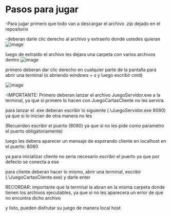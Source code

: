 # Pasos para jugar
-Para jugar primero que todo van a descargar el archivo .zip dejado en el repositorio

-deberan darle clic derecho al archivo y extraerlo donde ustedes quieran 
![image](https://github.com/user-attachments/assets/dd757d83-f3a6-4ea4-a678-04a89359dcaa)

luego de extraido el archivo les dejara una carpeta con varios archivos dentro
![image](https://github.com/user-attachments/assets/7f4db0c0-f146-4bca-b95f-b01702de1c59)

primero deberan dar clic derecho en cualquier parte de la pantalla para abrir una terminal (o abriendo windows + s y luego escribir cmd)

![image](https://github.com/user-attachments/assets/c5f85588-c556-4e89-adc5-84ce5e4c231b)

-IMPORTANTE: Primero deberan lanzar el archivo JuegoServidor.exe a la terminal, ya que si primero lo hacen con JuegoCartasCliente no les servira.

para lanzar el .exe deberan escribir lo siguiente (.\JuegoServidor.exe 8080) ya que si lo inician de otra manera no les 

(Recuerden escribir el puerto (8080) ya que si no les pide como parametro el puerto obligatoriamente)

luego les debera aparecer un mensaje de esperando cliente en localhost en el puerto: 8080

ya para inicializar cliente no seria necesario escribir el puerto ya que por defecto se conecta a ese

para cliente deberan hacer lo mismo, abrir una terminal, escribir (.\JuegoCartasCliente.exe) y darle enter

RECORDAR: importante que la terminal la abran en la misma carpeta donde tienen los archivos ejecutables, ya que si no les aparecera un error de que no encuntra dicho archivo

y listo, pueden disfrutar su juego de manera local host 
